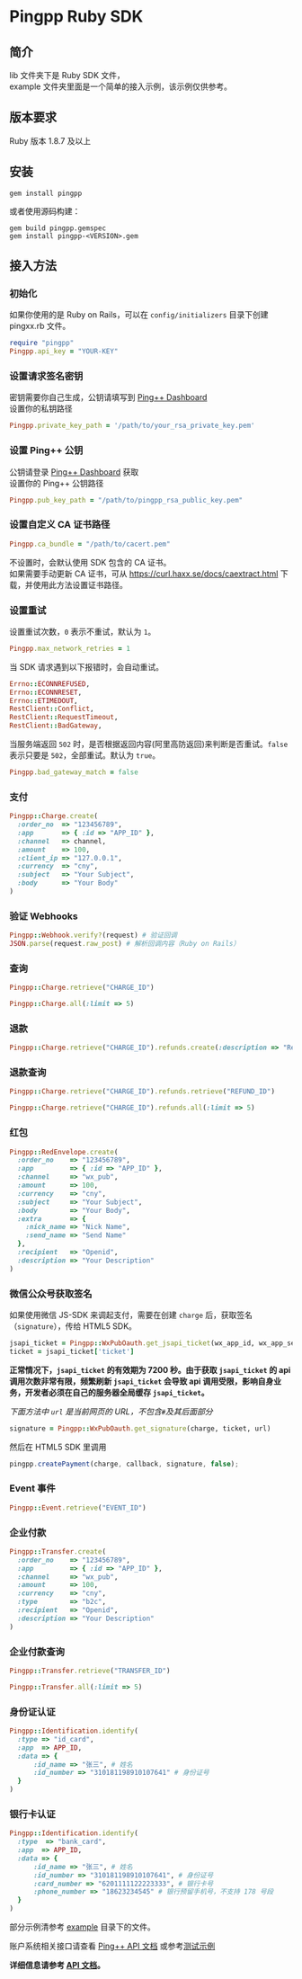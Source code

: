 # Pingpp Ruby SDK

## 简介

lib 文件夹下是 Ruby SDK 文件，  
example 文件夹里面是一个简单的接入示例，该示例仅供参考。

## 版本要求

Ruby 版本 1.8.7 及以上

## 安装

```
gem install pingpp
```

或者使用源码构建：

```
gem build pingpp.gemspec
gem install pingpp-<VERSION>.gem
```

## 接入方法

### 初始化

如果你使用的是 Ruby on Rails，可以在 `config/initializers` 目录下创建 pingxx.rb 文件。

``` ruby
require "pingpp"
Pingpp.api_key = "YOUR-KEY"
```

### 设置请求签名密钥

密钥需要你自己生成，公钥请填写到 [Ping++ Dashboard](https://dashboard.pingxx.com)  
设置你的私钥路径

``` ruby
Pingpp.private_key_path = '/path/to/your_rsa_private_key.pem'
```

### 设置 Ping++ 公钥

公钥请登录 [Ping++ Dashboard](https://dashboard.pingxx.com) 获取  
设置你的 Ping++ 公钥路径

``` ruby
Pingpp.pub_key_path = "/path/to/pingpp_rsa_public_key.pem"
```

### 设置自定义 CA 证书路径

``` ruby
Pingpp.ca_bundle = "/path/to/cacert.pem"
```

不设置时，会默认使用 SDK 包含的 CA 证书。  
如果需要手动更新 CA 证书，可从 https://curl.haxx.se/docs/caextract.html 下载，并使用此方法设置证书路径。

### 设置重试

设置重试次数，`0` 表示不重试，默认为 `1`。

``` ruby
Pingpp.max_network_retries = 1
```

当 SDK 请求遇到以下报错时，会自动重试。

``` ruby
Errno::ECONNREFUSED,
Errno::ECONNRESET,
Errno::ETIMEDOUT,
RestClient::Conflict,
RestClient::RequestTimeout,
RestClient::BadGateway,
```

当服务端返回 `502` 时，是否根据返回内容(阿里高防返回)来判断是否重试。`false` 表示只要是 `502`，全部重试。默认为 `true`。

``` ruby
Pingpp.bad_gateway_match = false
```

### 支付

``` ruby
Pingpp::Charge.create(
  :order_no  => "123456789",
  :app       => { :id => "APP_ID" },
  :channel   => channel,
  :amount    => 100,
  :client_ip => "127.0.0.1",
  :currency  => "cny",
  :subject   => "Your Subject",
  :body      => "Your Body"
)
```

### 验证 Webhooks

```ruby
Pingpp::Webhook.verify?(request) # 验证回调
JSON.parse(request.raw_post) # 解析回调内容（Ruby on Rails）
```

### 查询

``` ruby
Pingpp::Charge.retrieve("CHARGE_ID")
```

``` ruby
Pingpp::Charge.all(:limit => 5)
```

### 退款

``` ruby
Pingpp::Charge.retrieve("CHARGE_ID").refunds.create(:description => "Refund Description")
```

### 退款查询

``` ruby
Pingpp::Charge.retrieve("CHARGE_ID").refunds.retrieve("REFUND_ID")
```

``` ruby
Pingpp::Charge.retrieve("CHARGE_ID").refunds.all(:limit => 5)
```

### 红包

``` ruby
Pingpp::RedEnvelope.create(
  :order_no    => "123456789",
  :app         => { :id => "APP_ID" },
  :channel     => "wx_pub",
  :amount      => 100,
  :currency    => "cny",
  :subject     => "Your Subject",
  :body        => "Your Body",
  :extra       => {
    :nick_name => "Nick Name",
    :send_name => "Send Name"
  },
  :recipient   => "Openid",
  :description => "Your Description"
)
```

### 微信公众号获取签名

如果使用微信 JS-SDK 来调起支付，需要在创建 `charge` 后，获取签名（`signature`），传给 HTML5 SDK。

``` ruby
jsapi_ticket = Pingpp::WxPubOauth.get_jsapi_ticket(wx_app_id, wx_app_secret)
ticket = jsapi_ticket['ticket']
```

**正常情况下，`jsapi_ticket` 的有效期为 7200 秒。由于获取 `jsapi_ticket` 的 api 调用次数非常有限，频繁刷新 `jsapi_ticket` 会导致 api 调用受限，影响自身业务，开发者必须在自己的服务器全局缓存 `jsapi_ticket`。**

_下面方法中 `url` 是当前网页的 URL，不包含`#`及其后面部分_

``` ruby
signature = Pingpp::WxPubOauth.get_signature(charge, ticket, url)
```

然后在 HTML5 SDK 里调用

``` js
pingpp.createPayment(charge, callback, signature, false);
```

### Event 事件

``` ruby
Pingpp::Event.retrieve("EVENT_ID")
```

### 企业付款

``` ruby
Pingpp::Transfer.create(
  :order_no    => "123456789",
  :app         => { :id => "APP_ID" },
  :channel     => "wx_pub",
  :amount      => 100,
  :currency    => "cny",
  :type        => "b2c",
  :recipient   => "Openid",
  :description => "Your Description"
)
```

### 企业付款查询

``` ruby
Pingpp::Transfer.retrieve("TRANSFER_ID")
```

``` ruby
Pingpp::Transfer.all(:limit => 5)
```

### 身份证认证

``` ruby
Pingpp::Identification.identify(
  :type => "id_card",
  :app  => APP_ID,
  :data => {
      :id_name => "张三", # 姓名
      :id_number => "310181198910107641" # 身份证号
  }
)
```

### 银行卡认证

``` ruby
Pingpp::Identification.identify(
  :type  => "bank_card",
  :app  => APP_ID,
  :data => {
      :id_name => "张三", # 姓名
      :id_number => "310181198910107641", # 身份证号
      :card_number => "6201111122223333", # 银行卡号
      :phone_number => "18623234545" # 银行预留手机号，不支持 178 号段
  }
)
```

部分示例清参考 [example](/example) 目录下的文件。

账户系统相关接口请查看 [Ping++ API 文档](https://www.pingxx.com/api) 或参考[测试示例](/test)

**详细信息请参考 [API 文档](https://www.pingxx.com/api?language=Ruby)。**
